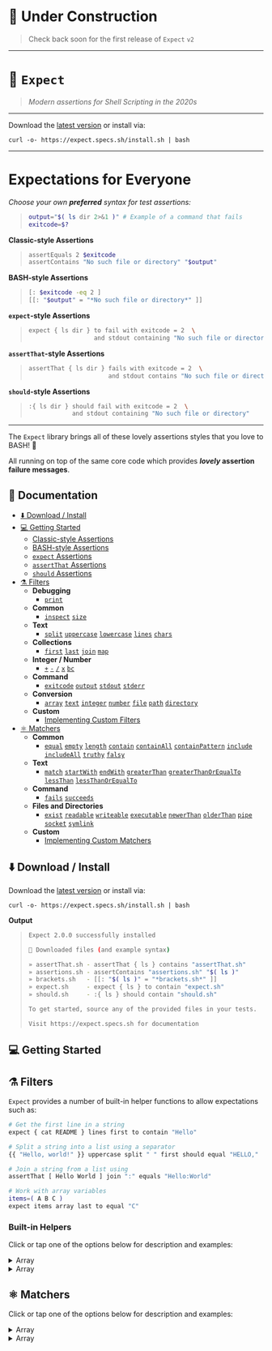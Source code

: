 



# 🚧 Under Construction

> Check back soon for the first release of `Expect` `v2`

---

# 🧐 `Expect`

> _Modern assertions for Shell Scripting in the 2020s_

---

Download the [latest version](https://github.com/specs-sh/expect/archive/v2.0.0.tar.gz) or install via:

```
curl -o- https://expect.specs.sh/install.sh | bash
```

---

# Expectations for Everyone



_Choose your own **preferred** syntax for test assertions:_

> ```sh
> output="$( ls dir 2>&1 )" # Example of a command that fails
> exitcode=$?
> ```

**Classic-style Assertions**

> ```sh
> assertEquals 2 $exitcode
> assertContains "No such file or directory" "$output"
> ```

**BASH-style Assertions**

> ```sh
> [: $exitcode -eq 2 ]
> [[: "$output" = "*No such file or directory*" ]]
> ```

**`expect`-style Assertions**

> ```sh
> expect { ls dir } to fail with exitcode = 2  \
>                   and stdout containing "No such file or directory"
> ```

**`assertThat`-style Assertions**

> ```sh
> assertThat { ls dir } fails with exitcode = 2  \
>                       and stdout contains "No such file or directory"
> ```


**`should`-style Assertions**

> ```sh
> :{ ls dir } should fail with exitcode = 2  \
>             and stdout containing "No such file or directory"
> ```
>
> 

---

The `Expect` library brings all of these lovely assertions styles that you love to BASH! 💖

All running on top of the same core code which provides **_lovely_ assertion failure messages**.



## 📖 Documentation

- [⬇️ Download / Install](#)
- [💻 Getting Started](#)
  - [Classic-style Assertions](#)
  - [BASH-style Assertions](#)
  - [`expect` Assertions](#)
  - [`assertThat` Assertions](#)
  - [`should` Assertions](#)
- [⚗️ Filters](#)
  - **Debugging**
    - [`print`](#)
  - **Common**
    - [`inspect`](#) [`size`](#)
  - **Text**
    - [`split`](#) [`uppercase`](#) [`lowercase`](#) [`lines`](#) [`chars`](#)
  - **Collections**
    - [`first`](#) [`last`](#) [`join`](#) [`map`](#)
  - **Integer / Number**
    - [`+`](#) [`-`](#) [`/`](#) [`x`](#) [`bc`](#)
  - **Command**
    - [`exitcode`](#) [`output`](#) [`stdout`](#) [`stderr`](#)
  - **Conversion**
    - [`array`](#) [`text`](#) [`integer`](#) [`number`](#) [`file`](#) [`path`](#) [`directory`](#)
  - **Custom**
    - [Implementing Custom Filters](#)
- [⚛️ Matchers](#)
  - **Common**
    - [`equal`](#) [`empty`](#) [`length`](#) [`contain`](#) [`containAll`](#) [`containPattern`](#) [`include`](#) [`includeAll`](#) [`truthy`](#) [`falsy`](#)
  - **Text**
    - [`match`](#) [`startWith`](#) [`endWith`](#) [`greaterThan`](#) [`greaterThanOrEqualTo`](#) [`lessThan`](#) [`lessThanOrEqualTo`](#)
  - **Command**
    - [`fails`](#) [`succeeds`](#)
  - **Files and Directories**
    - [`exist`](#) [`readable`](#) [`writeable`](#) [`executable`](#) [`newerThan`](#) [`olderThan`](#) [`pipe`](#) [`socket`](#) [`symlink`](#)
  - **Custom**
    - [Implementing Custom Matchers](#)

## ⬇️ Download / Install

Download the [latest version](https://github.com/specs-sh/expect/archive/v2.0.0.tar.gz) or install via:

```
curl -o- https://expect.specs.sh/install.sh | bash
```

**Output**

> ```sh
> Expect 2.0.0 successfully installed
>
> 🧐 Downloaded files (and example syntax)
>
> » assertThat.sh - assertThat { ls } contains "assertThat.sh"
> » assertions.sh - assertContains "assertions.sh" "$( ls )"
> » brackets.sh   - [[: "$( ls )" = "*brackets.sh*" ]]
> » expect.sh     - expect { ls } to contain "expect.sh"
> » should.sh     - :{ ls } should contain "should.sh"
>
> To get started, source any of the provided files in your tests.
>
> Visit https://expect.specs.sh for documentation
> ```

## 💻 Getting Started

## ⚗️ Filters

`Expect` provides a number of built-in helper functions to allow expectations such as:



```sh
# Get the first line in a string
expect { cat README } lines first to contain "Hello"

# Split a string into a list using a separator
{{ "Hello, world!" }} uppercase split " " first should equal "HELLO,"

# Join a string from a list using
assertThat [ Hello World ] join ":" equals "Hello:World"

# Work with array variables
items=( A B C )
expect items array last to equal "C"
```



### Built-in Helpers

Click or tap one of the options below for description and examples:

<details>
  <summary>Array</summary>

...
hello

</details>

<details>
  <summary>Array</summary>

...
hello

</details>

## ⚛️ Matchers

Click or tap one of the options below for description and examples:

<details>
  <summary>Array</summary>

...
hello

</details>

<details>
  <summary>Array</summary>

...
hello

</details>
